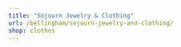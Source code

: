 ```yaml
---
title: "Sojourn Jewelry & Clothing"
url: /bellingham/sojourn-jewelry-and-clothing/
shop: clothes
---
```

